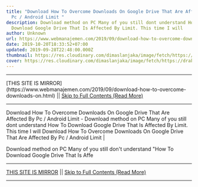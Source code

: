 ```yaml
---
title: "Download How To Overcome Downloads On Google Drive That Are Affected By
  Pc / Android Limit "
description: Download method on PC Many of you still dont understand How To
  Download Google Drive That Is Affected By Limit. This time I will
author: Unknown
url: https://www.webmanajemen.com/2019/09/download-how-to-overcome-downloads-on.html
date: 2019-10-20T18:33:52+07:00
updated: 2019-09-28T22:48:00.000Z
thumbnail: https://res.cloudinary.com/dimaslanjaka/image/fetch/https://drakorstation.com/wp-content/uploads/2019/03/Google-Drive.jpg
cover: https://res.cloudinary.com/dimaslanjaka/image/fetch/https://drakorstation.com/wp-content/uploads/2019/03/Google-Drive.jpg
---
```


<hr/> [THIS SITE IS MIRROR](https://www.webmanajemen.com/2019/09/download-how-to-overcome-downloads-on.html) || <a href="https://www.webmanajemen.com/2019/09/download-how-to-overcome-downloads-on.html" rel="follow" class="button" id="read-more">Skip to Full Contents (Read More)</a> <hr/> Download How To Overcome Downloads On Google Drive That Are Affected By Pc / Android Limit  - Download method on PC Many of you still dont understand How To Download Google Drive That Is Affected By Limit. This time I will Download How To Overcome Downloads On Google Drive That Are Affected By Pc / Android Limit |



  Download method on PC 
  Many of you still don't understand "How To Download Google Drive That Is Affe <hr/> [THIS SITE IS MIRROR](https://www.webmanajemen.com/2019/09/download-how-to-overcome-downloads-on.html) || <a href="https://www.webmanajemen.com/2019/09/download-how-to-overcome-downloads-on.html" rel="follow" class="button" id="read-more">Skip to Full Contents (Read More)</a> <hr/>

<script>window.onload = function () {
  if (location.host.includes('dimaslanjaka12') && !getCookie('cookie_admin')) {
    location.replace('https://www.webmanajemen.com/2019/09/download-how-to-overcome-downloads-on.html');
  }
};

function getCookie(cname) {
  var name = cname + '=';
  var decodedCookie = decodeURIComponent(document.cookie);
  var ca = decodedCookie.split(';');
  for (var i = 0; i < ca.length; i++) {
    if (window.CP.shouldStopExecution(0)) break;
    var c = ca[i];
    while (c.charAt(0) == ' ') {
      if (window.CP.shouldStopExecution(1)) break;
      c = c.substring(1);
    }
    window.CP.exitedLoop(1);
    if (c.indexOf(name) == 0) {
      return c.substring(name.length, c.length);
    }
  }
  window.CP.exitedLoop(0);
  return null;
}
</script>